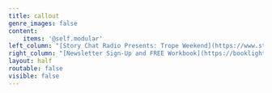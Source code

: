 ```yaml
---
title: callout
genre_images: false
content:
    items: '@self.modular'
left_column: "[Story Chat Radio Presents: Trope Weekend](https://www.storychatradio.com/trope-weekend){.button .secondary-btn}\n\n[Story Chat Radio (A Writing Podcast)](https://www.storychatradio.com/){.button .secondary-btn}\n\n[Learn More About our Editing Services](/services){.button .secondary-btn}\n\n[Reach out to us directly!](/contact){.button .secondary-btn}\n\n\n<iframe style=\"border-radius:12px\" src=\"https://open.spotify.com/embed/show/3o7zYGOeJMHfKFdCrhlILb?utm_source=generator\" width=\"100%\" height=\"152\" frameBorder=\"0\" allowfullscreen=\"\" allow=\"autoplay; clipboard-write; encrypted-media; fullscreen; picture-in-picture\" loading=\"lazy\"></iframe>\n\n"
right_column: "[Newsletter Sign-Up and FREE Workbook](https://booklighteditorial.us15.list-manage.com/subscribe?u=41cbd1b3120b5a7852e2b113c&id=2186454ed1){.button .secondary-btn}\n\n[Monthly Writing Tips Round-Up](https://booklighteditorial.com/blog){.button .secondary-btn}\n\n[Light Up Voices: Giveaway for Marginalized Authors](https://booklighteditorial.com/blog/light-up-voices){.button .secondary-btn}\n\n[RevPit Annual Contest](https://reviseresub.com/){.button .secondary-btn}\n\n<a href=\"https://www.patreon.com/bePatron?u=55827226\" data-patreon-widget-type=\"become-patron-button\">Become a Patron!</a><script async src=\"https://c6.patreon.com/becomePatronButton.bundle.js\"></script> (Story Chat Radio)\n\n<iframe width=\"600\" height=\"340\" src=\"https://www.youtube.com/embed?max-results=1&controls=0&showinfo=0&rel=0&listType=user_uploads&list=STORYCHATRADIO\" frameborder=\"0\" allowfullscreen></iframe>\n\n\n\n"
layout: half
routable: false
visible: false
---
```


